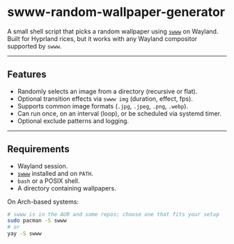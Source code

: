 # swww-random-wallpaper-generator

A small shell script that picks a random wallpaper using [`swww`](https://github.com/LGFae/swww) on Wayland.  
Built for Hyprland rices, but it works with any Wayland compositor supported by `swww`.

---

## Features

- Randomly selects an image from a directory (recursive or flat).
- Optional transition effects via `swww img` (duration, effect, fps).
- Supports common image formats (`.jpg`, `.jpeg`, `.png`, `.webp`).
- Can run once, on an interval (loop), or be scheduled via systemd timer.
- Optional exclude patterns and logging.

---

## Requirements

- Wayland session.
- [`swww`](https://github.com/LGFae/swww) installed and on `PATH`.
- `bash` or a POSIX shell.
- A directory containing wallpapers.

On Arch-based systems:
```bash
# swww is in the AUR and some repos; choose one that fits your setup
sudo pacman -S swww
# or
yay -S swww
